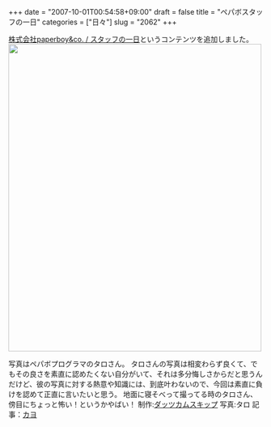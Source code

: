 +++
date = "2007-10-01T00:54:58+09:00"
draft = false
title = "ペパボスタッフの一日"
categories = ["日々"]
slug = "2062"
+++

<a href="http://www.paperboy.co.jp/recruit/staff/" target="_blank">株式会社paperboy&co. / スタッフの一日</a>というコンテンツを追加しました。
<a href="http://www.paperboy.co.jp/recruit/staff/" target="_blank"><img src="http://ieiriblog.img.jugem.jp/20071001_364032.jpg" width="500" height="607" alt="" class="pict" /></a>

<!--more-->
写真はペパボプログラマのタロさん。
タロさんの写真は相変わらず良くて、でもその良さを素直に認めたくない自分がいて、それは多分悔しさからだと思うんだけど、彼の写真に対する熱意や知識には、到底叶わないので、今回は素直に負けを認めて正直に言いたいと思う。
地面に寝そべって撮ってる時のタロさん、傍目にちょっと怖い！というかやばい！
制作:<a href="http://daiskip.com" target="_blank">ダッツカムスキップ</a>
写真:タロ
記事：<a href="http://paperboy.jugem.jp" target="_blank">カヨ</a>
